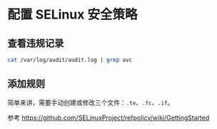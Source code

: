 # 配置 SELinux 安全策略

## 查看违规记录

```bash
cat /var/log/audit/audit.log | grep avc
```

## 添加规则

简单来讲，需要手动创建或修改三个文件：`.te`、`.fc`、`.if`。

参考 <https://github.com/SELinuxProject/refpolicy/wiki/GettingStarted>
